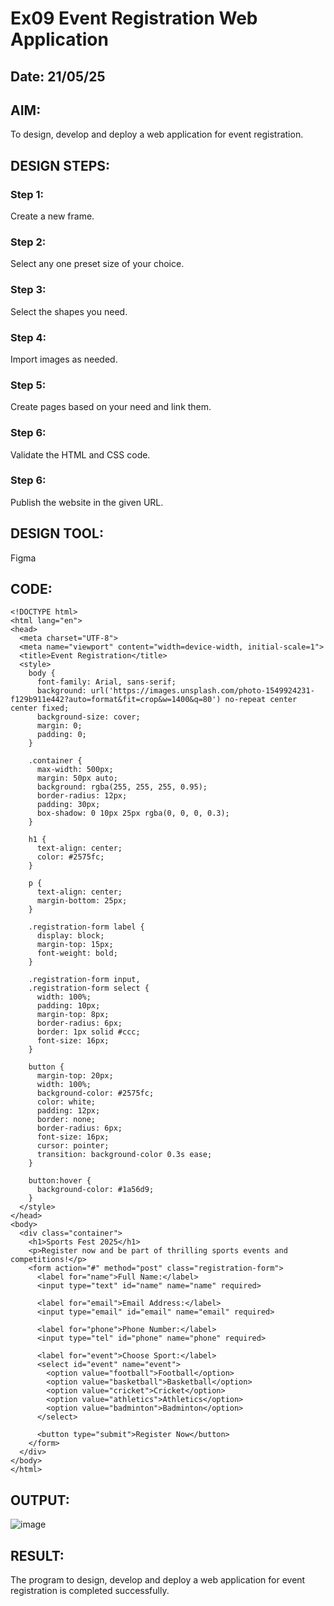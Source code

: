 # Ex09 Event Registration Web Application
## Date: 21/05/25


## AIM:
To design, develop and deploy a web application for event registration.

## DESIGN STEPS:

### Step 1:
Create a new frame.

### Step 2:
Select any one preset size of your choice.

### Step 3:
Select the shapes you need.

### Step 4:
Import images as needed.

### Step 5:
Create pages based on your need and link them.

### Step 6:

Validate the HTML and CSS code.

### Step 6:

Publish the website in the given URL.

## DESIGN TOOL:
Figma

## CODE:
```
<!DOCTYPE html>
<html lang="en">
<head>
  <meta charset="UTF-8">
  <meta name="viewport" content="width=device-width, initial-scale=1">
  <title>Event Registration</title>
  <style>
    body {
      font-family: Arial, sans-serif;
      background: url('https://images.unsplash.com/photo-1549924231-f129b911e442?auto=format&fit=crop&w=1400&q=80') no-repeat center center fixed;
      background-size: cover;
      margin: 0;
      padding: 0;
    }

    .container {
      max-width: 500px;
      margin: 50px auto;
      background: rgba(255, 255, 255, 0.95);
      border-radius: 12px;
      padding: 30px;
      box-shadow: 0 10px 25px rgba(0, 0, 0, 0.3);
    }

    h1 {
      text-align: center;
      color: #2575fc;
    }

    p {
      text-align: center;
      margin-bottom: 25px;
    }

    .registration-form label {
      display: block;
      margin-top: 15px;
      font-weight: bold;
    }

    .registration-form input,
    .registration-form select {
      width: 100%;
      padding: 10px;
      margin-top: 8px;
      border-radius: 6px;
      border: 1px solid #ccc;
      font-size: 16px;
    }

    button {
      margin-top: 20px;
      width: 100%;
      background-color: #2575fc;
      color: white;
      padding: 12px;
      border: none;
      border-radius: 6px;
      font-size: 16px;
      cursor: pointer;
      transition: background-color 0.3s ease;
    }

    button:hover {
      background-color: #1a56d9;
    }
  </style>
</head>
<body>
  <div class="container">
    <h1>Sports Fest 2025</h1>
    <p>Register now and be part of thrilling sports events and competitions!</p>
    <form action="#" method="post" class="registration-form">
      <label for="name">Full Name:</label>
      <input type="text" id="name" name="name" required>

      <label for="email">Email Address:</label>
      <input type="email" id="email" name="email" required>

      <label for="phone">Phone Number:</label>
      <input type="tel" id="phone" name="phone" required>

      <label for="event">Choose Sport:</label>
      <select id="event" name="event">
        <option value="football">Football</option>
        <option value="basketball">Basketball</option>
        <option value="cricket">Cricket</option>
        <option value="athletics">Athletics</option>
        <option value="badminton">Badminton</option>
      </select>

      <button type="submit">Register Now</button>
    </form>
  </div>
</body>
</html>

```


## OUTPUT:
![image](https://github.com/user-attachments/assets/8c870275-3ab0-420e-9399-7fb08aed29c5)



## RESULT:
The program to design, develop and deploy a web application for event registration is completed successfully.
